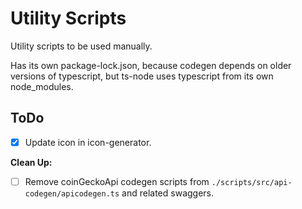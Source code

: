 # Utility Scripts

Utility scripts to be used manually.

Has its own package-lock.json, because codegen depends on older versions of typescript, but ts-node uses typescript from its own node_modules.

## ToDo

- [x] Update icon in icon-generator.

**Clean Up:**

- [ ] Remove coinGeckoApi codegen scripts from `./scripts/src/api-codegen/apicodegen.ts` and related swaggers.
